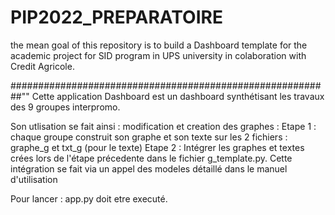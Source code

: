 # PIP2022_PREPARATOIRE

the mean goal of  this repository is to build a Dashboard template for the academic project for SID program in UPS university in colaboration with Credit Agricole.

##########################################################""
Cette application Dashboard est un dashboard synthétisant les travaux des 9 groupes interpromo.

Son utlisation se fait ainsi :
   modification et creation des graphes : 
      Etape 1 : chaque groupe construit son graphe et son texte sur les 2 fichiers :
         graphe_g<num de groupe> et txt_g<num de groupe> (pour le texte)
      Etape 2 : Intégrer les graphes et textes crées lors de l'étape précedente dans le fichier 
         g<num de groupe>_template.py. Cette intégration se fait via un appel des modeles détaillé dans le manuel d'utilisation

   Pour lancer : app.py doit etre executé.
  
